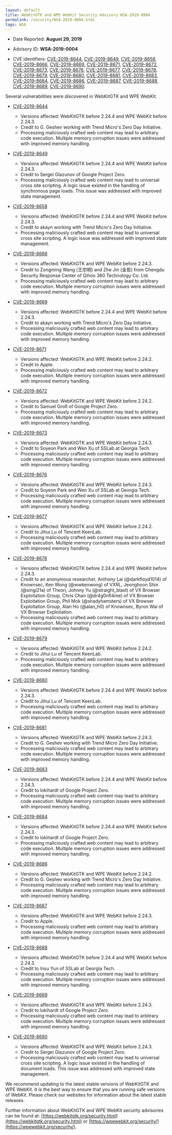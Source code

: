 ```yaml
---
layout: default
title: WebKitGTK and WPE WebKit Security Advisory WSA-2019-0004
permalink: /security/WSA-2019-0004.html
tags: WSA
---
```


* Date Reported: **August 29, 2019**

* Advisory ID: **WSA-2019-0004**

* CVE identifiers: [CVE-2019-8644](#CVE-2019-8644), [CVE-2019-8649](#CVE-2019-8649),
  [CVE-2019-8658](#CVE-2019-8658), [CVE-2019-8666](#CVE-2019-8666),
  [CVE-2019-8669](#CVE-2019-8669), [CVE-2019-8671](#CVE-2019-8671),
  [CVE-2019-8672](#CVE-2019-8672), [CVE-2019-8673](#CVE-2019-8673),
  [CVE-2019-8676](#CVE-2019-8676), [CVE-2019-8677](#CVE-2019-8677),
  [CVE-2019-8678](#CVE-2019-8678), [CVE-2019-8679](#CVE-2019-8679),
  [CVE-2019-8680](#CVE-2019-8680), [CVE-2019-8681](#CVE-2019-8681),
  [CVE-2019-8683](#CVE-2019-8683), [CVE-2019-8684](#CVE-2019-8684),
  [CVE-2019-8686](#CVE-2019-8686), [CVE-2019-8687](#CVE-2019-8687),
  [CVE-2019-8688](#CVE-2019-8688), [CVE-2019-8689](#CVE-2019-8689),
  [CVE-2019-8690](#CVE-2019-8690).


Several vulnerabilities were discovered in WebKitGTK and WPE WebKit.

* <a name="CVE-2019-8644" href="https://cve.mitre.org/cgi-bin/cvename.cgi?name=CVE-2019-8644">CVE-2019-8644</a>
  * Versions affected: WebKitGTK before 2.24.4 and WPE WebKit before
    2.24.3.
  * Credit to G. Geshev working with Trend Micro's Zero Day Initiative.
  * Processing maliciously crafted web content may lead to arbitrary
    code execution. Multiple memory corruption issues were addressed
    with improved memory handling.

* <a name="CVE-2019-8649" href="https://cve.mitre.org/cgi-bin/cvename.cgi?name=CVE-2019-8649">CVE-2019-8649</a>
  * Versions affected: WebKitGTK before 2.24.4 and WPE WebKit before
    2.24.3.
  * Credit to Sergei Glazunov of Google Project Zero.
  * Processing maliciously crafted web content may lead to universal
    cross site scripting. A logic issue existed in the handling of
    synchronous page loads. This issue was addressed with improved state
    management.

* <a name="CVE-2019-8658" href="https://cve.mitre.org/cgi-bin/cvename.cgi?name=CVE-2019-8658">CVE-2019-8658</a>
  * Versions affected: WebKitGTK before 2.24.4 and WPE WebKit before
    2.24.3.
  * Credit to akayn working with Trend Micro's Zero Day Initiative.
  * Processing maliciously crafted web content may lead to universal
    cross site scripting. A logic issue was addressed with improved
    state management.

* <a name="CVE-2019-8666" href="https://cve.mitre.org/cgi-bin/cvename.cgi?name=CVE-2019-8666">CVE-2019-8666</a>
  * Versions affected: WebKitGTK and WPE WebKit before 2.24.3.
  * Credit to Zongming Wang (王宗明) and Zhe Jin (金哲) from Chengdu Security
    Response Center of Qihoo 360 Technology Co. Ltd.
  * Processing maliciously crafted web content may lead to arbitrary
    code execution. Multiple memory corruption issues were addressed
    with improved memory handling.

* <a name="CVE-2019-8669" href="https://cve.mitre.org/cgi-bin/cvename.cgi?name=CVE-2019-8669">CVE-2019-8669</a>
  * Versions affected: WebKitGTK before 2.24.4 and WPE WebKit before
    2.24.3.
  * Credit to akayn working with Trend Micro's Zero Day Initiative.
  * Processing maliciously crafted web content may lead to arbitrary
    code execution. Multiple memory corruption issues were addressed
    with improved memory handling.

* <a name="CVE-2019-8671" href="https://cve.mitre.org/cgi-bin/cvename.cgi?name=CVE-2019-8671">CVE-2019-8671</a>
  * Versions affected: WebKitGTK and WPE WebKit before 2.24.2.
  * Credit to Apple.
  * Processing maliciously crafted web content may lead to arbitrary
    code execution. Multiple memory corruption issues were addressed
    with improved memory handling.

* <a name="CVE-2019-8672" href="https://cve.mitre.org/cgi-bin/cvename.cgi?name=CVE-2019-8672">CVE-2019-8672</a>
  * Versions affected: WebKitGTK and WPE WebKit before 2.24.2.
  * Credit to Samuel Groß of Google Project Zero.
  * Processing maliciously crafted web content may lead to arbitrary
    code execution. Multiple memory corruption issues were addressed
    with improved memory handling.

* <a name="CVE-2019-8673" href="https://cve.mitre.org/cgi-bin/cvename.cgi?name=CVE-2019-8673">CVE-2019-8673</a>
  * Versions affected: WebKitGTK and WPE WebKit before 2.24.3.
  * Credit to Soyeon Park and Wen Xu of SSLab at Georgia Tech.
  * Processing maliciously crafted web content may lead to arbitrary
    code execution. Multiple memory corruption issues were addressed
    with improved memory handling.

* <a name="CVE-2019-8676" href="https://cve.mitre.org/cgi-bin/cvename.cgi?name=CVE-2019-8676">CVE-2019-8676</a>
  * Versions affected: WebKitGTK and WPE WebKit before 2.24.3.
  * Credit to Soyeon Park and Wen Xu of SSLab at Georgia Tech.
  * Processing maliciously crafted web content may lead to arbitrary
    code execution. Multiple memory corruption issues were addressed
    with improved memory handling.

* <a name="CVE-2019-8677" href="https://cve.mitre.org/cgi-bin/cvename.cgi?name=CVE-2019-8677">CVE-2019-8677</a>
  * Versions affected: WebKitGTK and WPE WebKit before 2.24.2.
  * Credit to Jihui Lu of Tencent KeenLab.
  * Processing maliciously crafted web content may lead to arbitrary
    code execution. Multiple memory corruption issues were addressed
    with improved memory handling.

* <a name="CVE-2019-8678" href="https://cve.mitre.org/cgi-bin/cvename.cgi?name=CVE-2019-8678">CVE-2019-8678</a>
  * Versions affected: WebKitGTK before 2.24.4 and WPE WebKit before
    2.24.3.
  * Credit to an anonymous researcher, Anthony Lai (@darkfloyd1014) of
    Knownsec, Ken Wong (@wwkenwong) of VXRL, Jeonghoon Shin (@singi21a)
    of Theori, Johnny Yu (@straight_blast) of VX Browser Exploitation
    Group, Chris Chan (@dr4g0nfl4me) of VX Browser Exploitation Group,
    Phil Mok (@shadyhamsters) of VX Browser Exploitation Group, Alan Ho
    (@alan_h0) of Knownsec, Byron Wai of VX Browser Exploitation.
  * Processing maliciously crafted web content may lead to arbitrary
    code execution. Multiple memory corruption issues were addressed
    with improved memory handling.

* <a name="CVE-2019-8679" href="https://cve.mitre.org/cgi-bin/cvename.cgi?name=CVE-2019-8679">CVE-2019-8679</a>
  * Versions affected: WebKitGTK and WPE WebKit before 2.24.2.
  * Credit to Jihui Lu of Tencent KeenLab.
  * Processing maliciously crafted web content may lead to arbitrary
    code execution. Multiple memory corruption issues were addressed
    with improved memory handling.

* <a name="CVE-2019-8680" href="https://cve.mitre.org/cgi-bin/cvename.cgi?name=CVE-2019-8680">CVE-2019-8680</a>
  * Versions affected: WebKitGTK before 2.24.4 and WPE WebKit before
    2.24.3.
  * Credit to Jihui Lu of Tencent KeenLab.
  * Processing maliciously crafted web content may lead to arbitrary
    code execution. Multiple memory corruption issues were addressed
    with improved memory handling.

* <a name="CVE-2019-8681" href="https://cve.mitre.org/cgi-bin/cvename.cgi?name=CVE-2019-8681">CVE-2019-8681</a>
  * Versions affected: WebKitGTK and WPE WebKit before 2.24.3.
  * Credit to G. Geshev working with Trend Micro Zero Day Initiative.
  * Processing maliciously crafted web content may lead to arbitrary
    code execution. Multiple memory corruption issues were addressed
    with improved memory handling.

* <a name="CVE-2019-8683" href="https://cve.mitre.org/cgi-bin/cvename.cgi?name=CVE-2019-8683">CVE-2019-8683</a>
  * Versions affected: WebKitGTK before 2.24.4 and WPE WebKit before
    2.24.3.
  * Credit to lokihardt of Google Project Zero.
  * Processing maliciously crafted web content may lead to arbitrary
    code execution. Multiple memory corruption issues were addressed
    with improved memory handling.

* <a name="CVE-2019-8684" href="https://cve.mitre.org/cgi-bin/cvename.cgi?name=CVE-2019-8684">CVE-2019-8684</a>
  * Versions affected: WebKitGTK before 2.24.4 and WPE WebKit before
    2.24.3.
  * Credit to lokihardt of Google Project Zero.
  * Processing maliciously crafted web content may lead to arbitrary
    code execution. Multiple memory corruption issues were addressed
    with improved memory handling.

* <a name="CVE-2019-8686" href="https://cve.mitre.org/cgi-bin/cvename.cgi?name=CVE-2019-8686">CVE-2019-8686</a>
  * Versions affected: WebKitGTK and WPE WebKit before 2.24.2.
  * Credit to G. Geshev working with Trend Micro's Zero Day Initiative.
  * Processing maliciously crafted web content may lead to arbitrary
    code execution. Multiple memory corruption issues were addressed
    with improved memory handling.

* <a name="CVE-2019-8687" href="https://cve.mitre.org/cgi-bin/cvename.cgi?name=CVE-2019-8687">CVE-2019-8687</a>
  * Versions affected: WebKitGTK and WPE WebKit before 2.24.3.
  * Credit to Apple.
  * Processing maliciously crafted web content may lead to arbitrary
    code execution. Multiple memory corruption issues were addressed
    with improved memory handling.

* <a name="CVE-2019-8688" href="https://cve.mitre.org/cgi-bin/cvename.cgi?name=CVE-2019-8688">CVE-2019-8688</a>
  * Versions affected: WebKitGTK before 2.24.4 and WPE WebKit before
    2.24.3.
  * Credit to Insu Yun of SSLab at Georgia Tech.
  * Processing maliciously crafted web content may lead to arbitrary
    code execution. Multiple memory corruption issues were addressed
    with improved memory handling.

* <a name="CVE-2019-8689" href="https://cve.mitre.org/cgi-bin/cvename.cgi?name=CVE-2019-8689">CVE-2019-8689</a>
  * Versions affected: WebKitGTK and WPE WebKit before 2.24.3.
  * Credit to lokihardt of Google Project Zero.
  * Processing maliciously crafted web content may lead to arbitrary
    code execution. Multiple memory corruption issues were addressed
    with improved memory handling.

* <a name="CVE-2019-8690" href="https://cve.mitre.org/cgi-bin/cvename.cgi?name=CVE-2019-8690">CVE-2019-8690</a>
  * Versions affected: WebKitGTK and WPE WebKit before 2.24.3.
  * Credit to Sergei Glazunov of Google Project Zero.
  * Processing maliciously crafted web content may lead to universal
    cross site scripting. A logic issue existed in the handling of
    document loads. This issue was addressed with improved state
    management.


We recommend updating to the latest stable versions of WebKitGTK and WPE
WebKit. It is the best way to ensure that you are running safe versions
of WebKit. Please check our websites for information about the latest
stable releases.

Further information about WebKitGTK and WPE WebKit security advisories can be found at:
[https://webkitgtk.org/security.html](https://webkitgtk.org/security.html) or [https://wpewebkit.org/security/](https://wpewebkit.org/security/).
